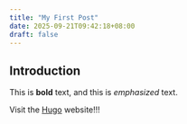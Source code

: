 ```yaml
---
title: "My First Post"
date: 2025-09-21T09:42:18+08:00
draft: false
---
```


## Introduction

This is **bold** text, and this is *emphasized* text.

Visit the [Hugo](https://gohugo.io) website!!!